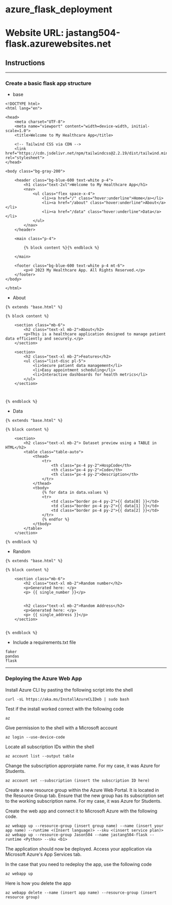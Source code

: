 # azure_flask_deployment
# Website URL: jastang504-flask.azurewebsites.net
## Instructions
---
### Create a basic flask app structure 

* base

```
<!DOCTYPE html>
<html lang="en">

<head>
    <meta charset="UTF-8">
    <meta name="viewport" content="width=device-width, initial-scale=1.0">
    <title>Welcome to My Healthcare App</title>
    
    <!-- Tailwind CSS via CDN -->
    <link href="https://cdn.jsdelivr.net/npm/tailwindcss@2.2.19/dist/tailwind.min.css" rel="stylesheet">
</head>

<body class="bg-gray-200">

    <header class="bg-blue-600 text-white p-4">
        <h1 class="text-2xl">Welcome to My Healthcare App</h1>
        <nav>
            <ul class="flex space-x-4">
                <li><a href="/" class="hover:underline">Home</a></li>
                <li><a href="/about" class="hover:underline">About</a></li>
                <li><a href="/data" class="hover:underline">Data</a></li>
            </ul>
        </nav>
    </header>

    <main class="p-4">

        {% block content %}{% endblock %}

    </main>

    <footer class="bg-blue-600 text-white p-4 mt-6">
        <p>© 2023 My Healthcare App. All Rights Reserved.</p>
    </footer>
</body>

</html>
```

* About

```
{% extends "base.html" %} 

{% block content %}

    <section class="mb-6">
        <h2 class="text-xl mb-2">About</h2>
        <p>This is a healthcare application designed to manage patient data efficiently and securely.</p>
    </section>

    <section>
        <h2 class="text-xl mb-2">Features</h2>
        <ul class="list-disc pl-5">
            <li>Secure patient data management</li>
            <li>Easy appointment scheduling</li>
            <li>Interactive dashboards for health metrics</li>
        </ul>
    </section>



{% endblock %}

```

* Data
```
{% extends "base.html" %} 

{% block content %}

    <section>
        <h2 class="text-xl mb-2"> Dataset preview using a TABLE in HTML</h2>
        <table class="table-auto">
            <thead>
                <tr>
                    <th class="px-4 py-2">HospCode</th>
                    <th class="px-4 py-2">Code</th>
                    <th class="px-4 py-2">Description</th>
                </tr>
            </thead>
            <tbody>
                {% for data in data.values %}
                <tr>
                    <td class="border px-4 py-2">{{ data[0] }}</td>
                    <td class="border px-4 py-2">{{ data[1] }}</td>
                    <td class="border px-4 py-2">{{ data[2] }}</td>
                </tr>
                {% endfor %}
            </tbody>
        </table>
    </section>

{% endblock %}
```
* Random 
```
{% extends "base.html" %} 

{% block content %}

    <section class="mb-6">
        <h2 class="text-xl mb-2">Random number</h2>
        <p>Generated here: </p>
        <p> {{ single_number }}</p>
    

        <h2 class="text-xl mb-2">Random Address</h2>
        <p>Generated here: </p>
        <p> {{ single_address }}</p>
    </section>


{% endblock %}
```
* Include a requirements.txt file
```
faker
pandas
flask
```
---
### Deploying the Azure Web App
Install Azure CLI by pasting the following script into the shell
```
curl -sL https://aka.ms/InstallAzureCLIDeb | sudo bash
```

Test if the install worked correct with the following code
```
az
```

Give permission to the shell with a Microsoft account
```
az login --use-device-code
```

Locate all subscription IDs within the shell
```
az account list --output table
```

Change the subscription approrpiate name. For my case, it was Azure for Students.

```
az account set --subscription (insert the subscription ID here)
```

Create a new resource group within the Azure Web Portal. It is located in the Resource Group tab. Ensure that the new group has its subscription set to the working subscription name. For my case, it was Azure for Students. 

Create the web app and connect it to Microsoft Azure with the following code.
```
az webapp up --resource-group (insert group name) --name (insert your app name) --runtime <(Insert language)> --sku <(insert service plan)>
az webapp up --resource-group Jason504 --name jastang504-flask --runtime <Python> --sku <b1>
```

The application should now be deployed. Access your application via Microsoft Azure's App Services tab. 

In the case that you need to redeploy the app, use the following code
```
az webapp up
```

Here is how you delete the app
```
az webapp delete --name (insert app name) --resource-group (insert resource group)
```
